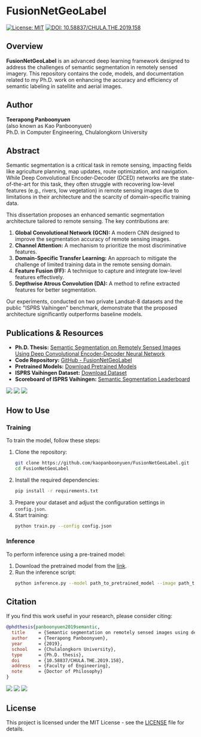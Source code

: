 # FusionNetGeoLabel

[![License: MIT](https://img.shields.io/badge/License-MIT-yellow.svg)](https://opensource.org/licenses/MIT)
[![DOI: 10.58837/CHULA.THE.2019.158](https://img.shields.io/badge/DOI-10.58837/CHULA.THE.2019.158-blue.svg)](https://digital.car.chula.ac.th/chulaetd/8534/)

## Overview

**FusionNetGeoLabel** is an advanced deep learning framework designed to address the challenges of semantic segmentation in remotely sensed imagery. This repository contains the code, models, and documentation related to my Ph.D. work on enhancing the accuracy and efficiency of semantic labeling in satellite and aerial images.

## Author

**Teerapong Panboonyuen**  
(also known as Kao Panboonyuen)  
Ph.D. in Computer Engineering, Chulalongkorn University

## Abstract

Semantic segmentation is a critical task in remote sensing, impacting fields like agriculture planning, map updates, route optimization, and navigation. While Deep Convolutional Encoder-Decoder (DCED) networks are the state-of-the-art for this task, they often struggle with recovering low-level features (e.g., rivers, low vegetation) in remote sensing images due to limitations in their architecture and the scarcity of domain-specific training data.

This dissertation proposes an enhanced semantic segmentation architecture tailored to remote sensing. The key contributions are:

1. **Global Convolutional Network (GCN):** A modern CNN designed to improve the segmentation accuracy of remote sensing images.
2. **Channel Attention:** A mechanism to prioritize the most discriminative features.
3. **Domain-Specific Transfer Learning:** An approach to mitigate the challenge of limited training data in the remote sensing domain.
4. **Feature Fusion (FF):** A technique to capture and integrate low-level features effectively.
5. **Depthwise Atrous Convolution (DA):** A method to refine extracted features for better segmentation.

Our experiments, conducted on two private Landsat-8 datasets and the public "ISPRS Vaihingen" benchmark, demonstrate that the proposed architecture significantly outperforms baseline models.

## Publications & Resources

- **Ph.D. Thesis:** [Semantic Segmentation on Remotely Sensed Images Using Deep Convolutional Encoder-Decoder Neural Network](https://digital.car.chula.ac.th/chulaetd/8534/)
- **Code Repository:** [GitHub - FusionNetGeoLabel](https://github.com/kaopanboonyuen/FusionNetGeoLabel)
- **Pretrained Models:** [Download Pretrained Models](https://github.com/kaopanboonyuen/FusionNetGeoLabel)
- **ISPRS Vaihingen Dataset:** [Download Dataset](https://paperswithcode.com/dataset/isprs-vaihingen)
- **Scoreboard of ISPRS Vaihingen:** [Semantic Segmentation Leaderboard](https://paperswithcode.com/sota/semantic-segmentation-on-isprs-vaihingen)

![](img/GraphicalAbstract.png)
![](img/p2_method_2.png)
![](img/p3_method_3.png)

## How to Use

### Training

To train the model, follow these steps:

1. Clone the repository:
   ```bash
   git clone https://github.com/kaopanboonyuen/FusionNetGeoLabel.git
   cd FusionNetGeoLabel
   ```
2. Install the required dependencies:
   ```bash
   pip install -r requirements.txt
   ```
3. Prepare your dataset and adjust the configuration settings in `config.json`.
4. Start training:
   ```bash
   python train.py --config config.json
   ```

### Inference

To perform inference using a pre-trained model:

1. Download the pretrained model from the [link](https://github.com/kaopanboonyuen/FusionNetGeoLabel).
2. Run the inference script:
   ```bash
   python inference.py --model path_to_pretrained_model --image path_to_image
   ```

## Citation

If you find this work useful in your research, please consider citing:

```bibtex
@phdthesis{panboonyuen2019semantic,
  title     = {Semantic segmentation on remotely sensed images using deep convolutional encoder-decoder neural network},
  author    = {Teerapong Panboonyuen},
  year      = {2019},
  school    = {Chulalongkorn University},
  type      = {Ph.D. thesis},
  doi       = {10.58837/CHULA.THE.2019.158},
  address   = {Faculty of Engineering},
  note      = {Doctor of Philosophy}
}
```
![](img/out5.png)
![](img/out1.png)
![](img/out3.png)

## License

This project is licensed under the MIT License - see the [LICENSE](LICENSE) file for details.
